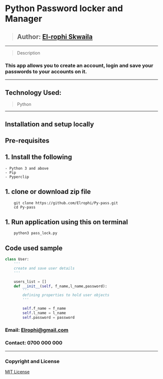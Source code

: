 # Python Password locker and Manager
>## Author: [El-rophi Skwaila](https://github.com/Elrophi/Py-pass.git)
---
>Description
### This app allows you to create an account, login and save your passwords to your accounts on it. 
---


## Technology Used: 
>Python


---

## Installation and setup locally
## Pre-requisites
## 1. Install the following
    - Python 3 and above
    - Pip
    - Pyperclip

## 1. clone or download zip file
        git clone https://github.com/Elrophi/Py-pass.git
        cd Py-pass
## 1. Run application using this on terminal
        python3 pass_lock.py


## Code used sample
```python
class User:
    '''
    create and save user details
    '''

    users_list = []
    def __init__(self, f_name,l_name,password):
        '''
        defining properties to hold user objects
        '''

        self.f_name = f_name
        self.l_name = l_name
        self.password = password

```
### Email: Elrophi@gmail.com
### Contact: 0700 000 000

---

### Copyright and License
[MIT License](https://github.com/Elrophi/Py-pass/blob/master/LICENSE)  
